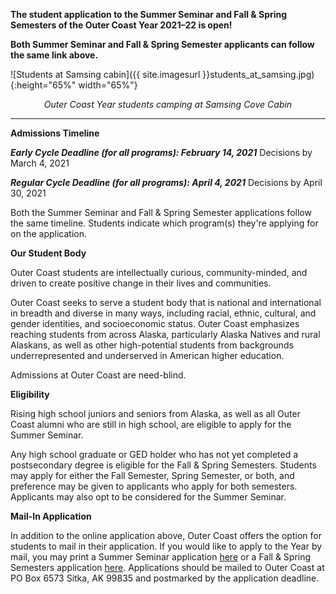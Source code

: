 **The student application to the Summer Seminar and Fall & Spring Semesters of the Outer Coast Year 2021–22 is open!**

**Both Summer Seminar and Fall & Spring Semester applicants can follow the same link above.**

<!-- This inserts the photo of students at cabin -->
![Students at Samsing cabin]({{ site.imagesurl }}students_at_samsing.jpg){:height="65%" width="65%"}

<div align="center"><em>Outer Coast Year students camping at Samsing Cove Cabin</em></div>

***

**Admissions Timeline**

**_Early Cycle Deadline (for all programs): February 14, 2021_**
Decisions by March 4, 2021

**_Regular Cycle Deadline (for all programs): April 4, 2021_**
Decisions by April 30, 2021

Both the Summer Seminar and Fall & Spring Semester applications follow the same timeline. Students indicate which program(s) they're applying for on the application.

**Our Student Body**

Outer Coast students are intellectually curious, community-minded, and driven to create positive change in their lives and communities. 

Outer Coast seeks to serve a student body that is national and international in breadth and diverse in many ways, including racial, ethnic, cultural, and gender identities, and socioeconomic status. Outer Coast emphasizes reaching students from across Alaska, particularly Alaska Natives and rural Alaskans, as well as other high-potential students from backgrounds underrepresented and underserved in American higher education.

Admissions at Outer Coast are need-blind. 

**Eligibility**

Rising high school juniors and seniors from Alaska, as well as all Outer Coast alumni who are still in high school, are eligible to apply for the Summer Seminar.

Any high school graduate or GED holder who has not yet completed a postsecondary degree is eligible for the Fall & Spring Semesters. Students may apply for either the Fall Semester, Spring Semester, or both, and preference may be given to applicants who apply for both semesters. Applicants may also opt to be considered for the Summer Seminar.

**Mail-In Application**

In addition to the online application above, Outer Coast offers the option for students to mail in their application. If you would like to apply to the Year by mail, you may print a Summer Seminar application [here](https://drive.google.com/file/d/1I96R_4cjjEVdFsBUQ68Y3GwuJsh0JXDM/view) or a Fall & Spring Semesters application [here](https://drive.google.com/file/d/17XBVrao4SEbOtfgurwFTTvkXW1ZBGF1o/view). Applications should be mailed to Outer Coast at PO Box 6573 Sitka, AK 99835 and postmarked by the application deadline.
